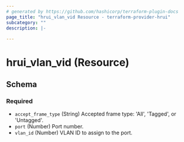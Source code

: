 ```yaml
---
# generated by https://github.com/hashicorp/terraform-plugin-docs
page_title: "hrui_vlan_vid Resource - terraform-provider-hrui"
subcategory: ""
description: |-
  
---
```


# hrui_vlan_vid (Resource)





<!-- schema generated by tfplugindocs -->
## Schema

### Required

- `accept_frame_type` (String) Accepted frame type: 'All', 'Tagged', or 'Untagged'.
- `port` (Number) Port number.
- `vlan_id` (Number) VLAN ID to assign to the port.

